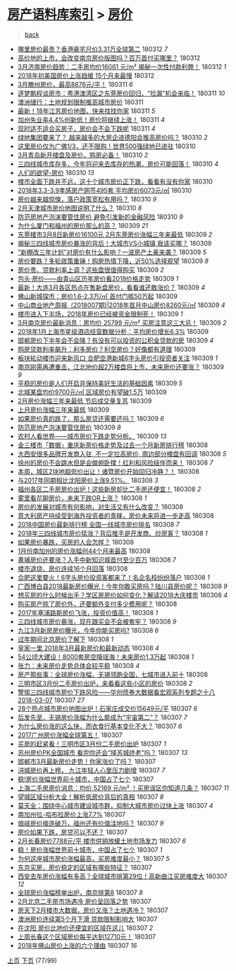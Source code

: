 [房产语料库索引](../../README.md)  > [房价](房价.md)
====
> [back](../README.md)

- [哪里房价最贵？香港豪宅尺价3.31万全球第二](http://jkwz.applinzi.com/ittc/7079515528572175377.html#%E5%93%AA%E9%87%8C%E6%88%BF%E4%BB%B7%E6%9C%80%E8%B4%B5%EF%BC%9F%E9%A6%99%E6%B8%AF%E8%B1%AA%E5%AE%85%E5%B0%BA%E4%BB%B73.31%E4%B8%87%E5%85%A8%E7%90%83%E7%AC%AC%E4%BA%8C) 180312 *7* 
- [高价地的上市，会改变南京房价版图吗？百万首付买哪里？](http://jkwz.applinzi.com/ittc/7079513801722692625.html#%E9%AB%98%E4%BB%B7%E5%9C%B0%E7%9A%84%E4%B8%8A%E5%B8%82%EF%BC%8C%E4%BC%9A%E6%94%B9%E5%8F%98%E5%8D%97%E4%BA%AC%E6%88%BF%E4%BB%B7%E7%89%88%E5%9B%BE%E5%90%97%EF%BC%9F%E7%99%BE%E4%B8%87%E9%A6%96%E4%BB%98%E4%B9%B0%E5%93%AA%E9%87%8C%EF%BC%9F) 180312  
- [3月济南房价趋势：二手房均价16061 元/m² 揭秘一次性付款利弊！](http://jkwz.applinzi.com/ittc/7079507239675364363.html#3%E6%9C%88%E6%B5%8E%E5%8D%97%E6%88%BF%E4%BB%B7%E8%B6%8B%E5%8A%BF%EF%BC%9A%E4%BA%8C%E6%89%8B%E6%88%BF%E5%9D%87%E4%BB%B716061+%E5%85%83%2Fm%C2%B2+%E6%8F%AD%E7%A7%98%E4%B8%80%E6%AC%A1%E6%80%A7%E4%BB%98%E6%AC%BE%E5%88%A9%E5%BC%8A%EF%BC%81) 180312 *1* 
- [2018年初美国房价上涨趋缓 15个月来最慢](http://jkwz.applinzi.com/ittc/7079303832637277201.html#2018%E5%B9%B4%E5%88%9D%E7%BE%8E%E5%9B%BD%E6%88%BF%E4%BB%B7%E4%B8%8A%E6%B6%A8%E8%B6%8B%E7%BC%93+15%E4%B8%AA%E6%9C%88%E6%9D%A5%E6%9C%80%E6%85%A2) 180312  
- [3月滕州房价，最高8876元/平！](http://jkwz.applinzi.com/ittc/7079314966253667335.html#3%E6%9C%88%E6%BB%95%E5%B7%9E%E6%88%BF%E4%BB%B7%EF%BC%8C%E6%9C%80%E9%AB%988876%E5%85%83%2F%E5%B9%B3%EF%BC%81) 180311 *6* 
- [逐梦鹏程谈房市：粤港澳湾区之东莞房价回归，“捡漏”机会来临！](http://jkwz.applinzi.com/ittc/7079294346468000784.html#%E9%80%90%E6%A2%A6%E9%B9%8F%E7%A8%8B%E8%B0%88%E6%88%BF%E5%B8%82%EF%BC%9A%E7%B2%A4%E6%B8%AF%E6%BE%B3%E6%B9%BE%E5%8C%BA%E4%B9%8B%E4%B8%9C%E8%8E%9E%E6%88%BF%E4%BB%B7%E5%9B%9E%E5%BD%92%EF%BC%8C%E2%80%9C%E6%8D%A1%E6%BC%8F%E2%80%9D%E6%9C%BA%E4%BC%9A%E6%9D%A5%E4%B8%B4%EF%BC%81) 180311 *10* 
- [澳洲储行：土地规划限制推高城市房价](http://jkwz.applinzi.com/ittc/7079277391317042192.html#%E6%BE%B3%E6%B4%B2%E5%82%A8%E8%A1%8C%EF%BC%9A%E5%9C%9F%E5%9C%B0%E8%A7%84%E5%88%92%E9%99%90%E5%88%B6%E6%8E%A8%E9%AB%98%E5%9F%8E%E5%B8%82%E6%88%BF%E4%BB%B7) 180311  
- [最新！18年江苏房价地图，快来找找你家](http://jkwz.applinzi.com/ittc/7079236239708652561.html#%E6%9C%80%E6%96%B0%EF%BC%8118%E5%B9%B4%E6%B1%9F%E8%8B%8F%E6%88%BF%E4%BB%B7%E5%9C%B0%E5%9B%BE%EF%BC%8C%E5%BF%AB%E6%9D%A5%E6%89%BE%E6%89%BE%E4%BD%A0%E5%AE%B6) 180311 *5* 
- [加州失业率4.4%创新低！房价将继续上涨！](http://jkwz.applinzi.com/ittc/7079163867358036999.html#%E5%8A%A0%E5%B7%9E%E5%A4%B1%E4%B8%9A%E7%8E%874.4%25%E5%88%9B%E6%96%B0%E4%BD%8E%EF%BC%81%E6%88%BF%E4%BB%B7%E5%B0%86%E7%BB%A7%E7%BB%AD%E4%B8%8A%E6%B6%A8%EF%BC%81) 180311 *4* 
- [现时适不适合买房子，房价会不会下跌呢](http://jkwz.applinzi.com/ittc/7078569172546356241.html#%E7%8E%B0%E6%97%B6%E9%80%82%E4%B8%8D%E9%80%82%E5%90%88%E4%B9%B0%E6%88%BF%E5%AD%90%EF%BC%8C%E6%88%BF%E4%BB%B7%E4%BC%9A%E4%B8%8D%E4%BC%9A%E4%B8%8B%E8%B7%8C%E5%91%A2) 180311 *4* 
- [绿地集团要来了？  越来越多的大房企进德阳会推高房价吗？](http://jkwz.applinzi.com/ittc/7078955710174200843.html#%E7%BB%BF%E5%9C%B0%E9%9B%86%E5%9B%A2%E8%A6%81%E6%9D%A5%E4%BA%86%EF%BC%9F++%E8%B6%8A%E6%9D%A5%E8%B6%8A%E5%A4%9A%E7%9A%84%E5%A4%A7%E6%88%BF%E4%BC%81%E8%BF%9B%E5%BE%B7%E9%98%B3%E4%BC%9A%E6%8E%A8%E9%AB%98%E6%88%BF%E4%BB%B7%E5%90%97%EF%BC%9F) 180310 *2* 
- [这里房价仅为广佛1/3，还不限购！世界500强绿地已进驻](http://jkwz.applinzi.com/ittc/7078945836342182918.html#%E8%BF%99%E9%87%8C%E6%88%BF%E4%BB%B7%E4%BB%85%E4%B8%BA%E5%B9%BF%E4%BD%9B1%2F3%EF%BC%8C%E8%BF%98%E4%B8%8D%E9%99%90%E8%B4%AD%EF%BC%81%E4%B8%96%E7%95%8C500%E5%BC%BA%E7%BB%BF%E5%9C%B0%E5%B7%B2%E8%BF%9B%E9%A9%BB) 180310  
- [3月青岛新开楼盘及房价，购房必备！](http://jkwz.applinzi.com/ittc/7078942193001956359.html#3%E6%9C%88%E9%9D%92%E5%B2%9B%E6%96%B0%E5%BC%80%E6%A5%BC%E7%9B%98%E5%8F%8A%E6%88%BF%E4%BB%B7%EF%BC%8C%E8%B4%AD%E6%88%BF%E5%BF%85%E5%A4%87%EF%BC%81) 180310 *2* 
- [三四线城市库存多，今年将迎来去库存的热潮，房价可能回落！](http://jkwz.applinzi.com/ittc/7078777556486849552.html#%E4%B8%89%E5%9B%9B%E7%BA%BF%E5%9F%8E%E5%B8%82%E5%BA%93%E5%AD%98%E5%A4%9A%EF%BC%8C%E4%BB%8A%E5%B9%B4%E5%B0%86%E8%BF%8E%E6%9D%A5%E5%8E%BB%E5%BA%93%E5%AD%98%E7%9A%84%E7%83%AD%E6%BD%AE%EF%BC%8C%E6%88%BF%E4%BB%B7%E5%8F%AF%E8%83%BD%E5%9B%9E%E8%90%BD%EF%BC%81) 180310 *4* 
- [人们的欲望-房价](http://jkwz.applinzi.com/ittc/7078918877235119115.html#%E4%BA%BA%E4%BB%AC%E7%9A%84%E6%AC%B2%E6%9C%9B-%E6%88%BF%E4%BB%B7) 180310 *13* 
- [楼市全面下跌并不远，这十个城市房价正下跌，看看有没有你家](http://jkwz.applinzi.com/ittc/7078807535115305990.html#%E6%A5%BC%E5%B8%82%E5%85%A8%E9%9D%A2%E4%B8%8B%E8%B7%8C%E5%B9%B6%E4%B8%8D%E8%BF%9C%EF%BC%8C%E8%BF%99%E5%8D%81%E4%B8%AA%E5%9F%8E%E5%B8%82%E6%88%BF%E4%BB%B7%E6%AD%A3%E4%B8%8B%E8%B7%8C%EF%BC%8C%E7%9C%8B%E7%9C%8B%E6%9C%89%E6%B2%A1%E6%9C%89%E4%BD%A0%E5%AE%B6) 180310  
- [2018年3.3-3.9孝感房产网签495套 平均房价6073元/㎡](http://jkwz.applinzi.com/ittc/7078792399742829585.html#2018%E5%B9%B43.3-3.9%E5%AD%9D%E6%84%9F%E6%88%BF%E4%BA%A7%E7%BD%91%E7%AD%BE495%E5%A5%97+%E5%B9%B3%E5%9D%87%E6%88%BF%E4%BB%B76073%E5%85%83%2F%E3%8E%A1) 180310  
- [房价越来越惊悚，落户政策宽松有用吗？](http://jkwz.applinzi.com/ittc/7078518836095878151.html#%E6%88%BF%E4%BB%B7%E8%B6%8A%E6%9D%A5%E8%B6%8A%E6%83%8A%E6%82%9A%EF%BC%8C%E8%90%BD%E6%88%B7%E6%94%BF%E7%AD%96%E5%AE%BD%E6%9D%BE%E6%9C%89%E7%94%A8%E5%90%97%EF%BC%9F) 180310 *9* 
- [2月天津城市房价地图说明了什么？](http://jkwz.applinzi.com/ittc/7078779358561174534.html#2%E6%9C%88%E5%A4%A9%E6%B4%A5%E5%9F%8E%E5%B8%82%E6%88%BF%E4%BB%B7%E5%9C%B0%E5%9B%BE%E8%AF%B4%E6%98%8E%E4%BA%86%E4%BB%80%E4%B9%88%EF%BC%9F) 180310 *8* 
- [防范房地产泡沫要管住房价 避免引发新的金融风险](http://jkwz.applinzi.com/ittc/7078775736007918599.html#%E9%98%B2%E8%8C%83%E6%88%BF%E5%9C%B0%E4%BA%A7%E6%B3%A1%E6%B2%AB%E8%A6%81%E7%AE%A1%E4%BD%8F%E6%88%BF%E4%BB%B7+%E9%81%BF%E5%85%8D%E5%BC%95%E5%8F%91%E6%96%B0%E7%9A%84%E9%87%91%E8%9E%8D%E9%A3%8E%E9%99%A9) 180310 *9* 
- [为什么厦门和福州的房价那么的高？](http://jkwz.applinzi.com/ittc/7078617024249201675.html#%E4%B8%BA%E4%BB%80%E4%B9%88%E5%8E%A6%E9%97%A8%E5%92%8C%E7%A6%8F%E5%B7%9E%E7%9A%84%E6%88%BF%E4%BB%B7%E9%82%A3%E4%B9%88%E7%9A%84%E9%AB%98%EF%BC%9F) 180309 *21* 
- [东莞楼市3月8日新房价16100元 2月东莞房价涨幅三年来最低](http://jkwz.applinzi.com/ittc/7078481523303252999.html#%E4%B8%9C%E8%8E%9E%E6%A5%BC%E5%B8%823%E6%9C%888%E6%97%A5%E6%96%B0%E6%88%BF%E4%BB%B716100%E5%85%83+2%E6%9C%88%E4%B8%9C%E8%8E%9E%E6%88%BF%E4%BB%B7%E6%B6%A8%E5%B9%85%E4%B8%89%E5%B9%B4%E6%9D%A5%E6%9C%80%E4%BD%8E) 180309 *2* 
- [揭秘三四线城市房价暴涨的背后！大城市VS小城镇 我该买哪？](http://jkwz.applinzi.com/ittc/7078551875895165968.html#%E6%8F%AD%E7%A7%98%E4%B8%89%E5%9B%9B%E7%BA%BF%E5%9F%8E%E5%B8%82%E6%88%BF%E4%BB%B7%E6%9A%B4%E6%B6%A8%E7%9A%84%E8%83%8C%E5%90%8E%EF%BC%81%E5%A4%A7%E5%9F%8E%E5%B8%82VS%E5%B0%8F%E5%9F%8E%E9%95%87+%E6%88%91%E8%AF%A5%E4%B9%B0%E5%93%AA%EF%BC%9F) 180309  
- [“新棚改三年计划”对房价有什么影响？一波房产土豪来袭？](http://jkwz.applinzi.com/ittc/7078545431196075018.html#%E2%80%9C%E6%96%B0%E6%A3%9A%E6%94%B9%E4%B8%89%E5%B9%B4%E8%AE%A1%E5%88%92%E2%80%9D%E5%AF%B9%E6%88%BF%E4%BB%B7%E6%9C%89%E4%BB%80%E4%B9%88%E5%BD%B1%E5%93%8D%EF%BC%9F%E4%B8%80%E6%B3%A2%E6%88%BF%E4%BA%A7%E5%9C%9F%E8%B1%AA%E6%9D%A5%E8%A2%AD%EF%BC%9F) 180309 *5* 
- [房价要跌？多轮政策重锤！购房热情下降，近50%选择观望](http://jkwz.applinzi.com/ittc/7078541649867441159.html#%E6%88%BF%E4%BB%B7%E8%A6%81%E8%B7%8C%EF%BC%9F%E5%A4%9A%E8%BD%AE%E6%94%BF%E7%AD%96%E9%87%8D%E9%94%A4%EF%BC%81%E8%B4%AD%E6%88%BF%E7%83%AD%E6%83%85%E4%B8%8B%E9%99%8D%EF%BC%8C%E8%BF%9150%25%E9%80%89%E6%8B%A9%E8%A7%82%E6%9C%9B) 180309 *8* 
- [房价贵、贷款利率上调？这些盘很值得购买](http://jkwz.applinzi.com/ittc/7078520582583092241.html#%E6%88%BF%E4%BB%B7%E8%B4%B5%E3%80%81%E8%B4%B7%E6%AC%BE%E5%88%A9%E7%8E%87%E4%B8%8A%E8%B0%83%EF%BC%9F%E8%BF%99%E4%BA%9B%E7%9B%98%E5%BE%88%E5%80%BC%E5%BE%97%E8%B4%AD%E4%B9%B0) 180309 *2* 
- [包头·房价——由青山区历年房价看2018价格走势](http://jkwz.applinzi.com/ittc/7078517213558735882.html#%E5%8C%85%E5%A4%B4%C2%B7%E6%88%BF%E4%BB%B7%E2%80%94%E2%80%94%E7%94%B1%E9%9D%92%E5%B1%B1%E5%8C%BA%E5%8E%86%E5%B9%B4%E6%88%BF%E4%BB%B7%E7%9C%8B2018%E4%BB%B7%E6%A0%BC%E8%B5%B0%E5%8A%BF) 180309 *1* 
- [最新！大连3月各区热点在售新盘房价，看看谁还敢涨价？](http://jkwz.applinzi.com/ittc/7078497542948258827.html#%E6%9C%80%E6%96%B0%EF%BC%81%E5%A4%A7%E8%BF%9E3%E6%9C%88%E5%90%84%E5%8C%BA%E7%83%AD%E7%82%B9%E5%9C%A8%E5%94%AE%E6%96%B0%E7%9B%98%E6%88%BF%E4%BB%B7%EF%BC%8C%E7%9C%8B%E7%9C%8B%E8%B0%81%E8%BF%98%E6%95%A2%E6%B6%A8%E4%BB%B7%EF%BC%9F) 180309 *4* 
- [佛山新城探市：房价1.6-2.3万/㎡ 首付门槛50万起](http://jkwz.applinzi.com/ittc/7078492617497379846.html#%E4%BD%9B%E5%B1%B1%E6%96%B0%E5%9F%8E%E6%8E%A2%E5%B8%82%EF%BC%9A%E6%88%BF%E4%BB%B71.6-2.3%E4%B8%87%2F%E3%8E%A1+%E9%A6%96%E4%BB%98%E9%97%A8%E6%A7%9B50%E4%B8%87%E8%B5%B7) 180309  
- [中山商业地产周报（2018007期)|2018年首月中山房价8260元/㎡](http://jkwz.applinzi.com/ittc/7078487902332126224.html#%E4%B8%AD%E5%B1%B1%E5%95%86%E4%B8%9A%E5%9C%B0%E4%BA%A7%E5%91%A8%E6%8A%A5%EF%BC%882018007%E6%9C%9F%29%7C2018%E5%B9%B4%E9%A6%96%E6%9C%88%E4%B8%AD%E5%B1%B1%E6%88%BF%E4%BB%B78260%E5%85%83%2F%E3%8E%A1) 180309 *4* 
- [楼市进入下半场，2018年房价已经被资金限制死！](http://jkwz.applinzi.com/ittc/7078485234163385350.html#%E6%A5%BC%E5%B8%82%E8%BF%9B%E5%85%A5%E4%B8%8B%E5%8D%8A%E5%9C%BA%EF%BC%8C2018%E5%B9%B4%E6%88%BF%E4%BB%B7%E5%B7%B2%E7%BB%8F%E8%A2%AB%E8%B5%84%E9%87%91%E9%99%90%E5%88%B6%E6%AD%BB%EF%BC%81) 180309 *1* 
- [3月南京房价最新消息：房均价 25799 元/m² 买房注意这三大忌！](http://jkwz.applinzi.com/ittc/7078456570566673414.html#3%E6%9C%88%E5%8D%97%E4%BA%AC%E6%88%BF%E4%BB%B7%E6%9C%80%E6%96%B0%E6%B6%88%E6%81%AF%EF%BC%9A%E6%88%BF%E5%9D%87%E4%BB%B7+25799+%E5%85%83%2Fm%C2%B2+%E4%B9%B0%E6%88%BF%E6%B3%A8%E6%84%8F%E8%BF%99%E4%B8%89%E5%A4%A7%E5%BF%8C%EF%BC%81) 180309 *2* 
- [2018年1月上海市星级酒店经营数据分析：平均房价增长6.3%](http://jkwz.applinzi.com/ittc/7078435412072989707.html#2018%E5%B9%B41%E6%9C%88%E4%B8%8A%E6%B5%B7%E5%B8%82%E6%98%9F%E7%BA%A7%E9%85%92%E5%BA%97%E7%BB%8F%E8%90%A5%E6%95%B0%E6%8D%AE%E5%88%86%E6%9E%90%EF%BC%9A%E5%B9%B3%E5%9D%87%E6%88%BF%E4%BB%B7%E5%A2%9E%E9%95%BF6.3%25) 180309  
- [邯郸房价下半年会不会降？有没有可以投资的公积金贷款的房](http://jkwz.applinzi.com/ittc/7078427872731857930.html#%E9%82%AF%E9%83%B8%E6%88%BF%E4%BB%B7%E4%B8%8B%E5%8D%8A%E5%B9%B4%E4%BC%9A%E4%B8%8D%E4%BC%9A%E9%99%8D%EF%BC%9F%E6%9C%89%E6%B2%A1%E6%9C%89%E5%8F%AF%E4%BB%A5%E6%8A%95%E8%B5%84%E7%9A%84%E5%85%AC%E7%A7%AF%E9%87%91%E8%B4%B7%E6%AC%BE%E7%9A%84%E6%88%BF) 180309 *4* 
- [购房贷款利率飙升：利多房价？利空房价？好像都有道理](http://jkwz.applinzi.com/ittc/7078426713698862087.html#%E8%B4%AD%E6%88%BF%E8%B4%B7%E6%AC%BE%E5%88%A9%E7%8E%87%E9%A3%99%E5%8D%87%EF%BC%9A%E5%88%A9%E5%A4%9A%E6%88%BF%E4%BB%B7%EF%BC%9F%E5%88%A9%E7%A9%BA%E6%88%BF%E4%BB%B7%EF%BC%9F%E5%A5%BD%E5%83%8F%E9%83%BD%E6%9C%89%E9%81%93%E7%90%86) 180309  
- [板块轮动楼市迎来新风口 合肥空港新城6字头房价引投资者关注](http://jkwz.applinzi.com/ittc/7078424458354492426.html#%E6%9D%BF%E5%9D%97%E8%BD%AE%E5%8A%A8%E6%A5%BC%E5%B8%82%E8%BF%8E%E6%9D%A5%E6%96%B0%E9%A3%8E%E5%8F%A3+%E5%90%88%E8%82%A5%E7%A9%BA%E6%B8%AF%E6%96%B0%E5%9F%8E6%E5%AD%97%E5%A4%B4%E6%88%BF%E4%BB%B7%E5%BC%95%E6%8A%95%E8%B5%84%E8%80%85%E5%85%B3%E6%B3%A8) 180309 *1* 
- [南京刚需再遭重击，江北地价超2万楼盘将上市，未来房价还要涨？](http://jkwz.applinzi.com/ittc/7078404796904375302.html#%E5%8D%97%E4%BA%AC%E5%88%9A%E9%9C%80%E5%86%8D%E9%81%AD%E9%87%8D%E5%87%BB%EF%BC%8C%E6%B1%9F%E5%8C%97%E5%9C%B0%E4%BB%B7%E8%B6%852%E4%B8%87%E6%A5%BC%E7%9B%98%E5%B0%86%E4%B8%8A%E5%B8%82%EF%BC%8C%E6%9C%AA%E6%9D%A5%E6%88%BF%E4%BB%B7%E8%BF%98%E8%A6%81%E6%B6%A8%EF%BC%9F) 180309 *9* 
- [平稳的房价是人们开启并保持美好生活的基础因素](http://jkwz.applinzi.com/ittc/7078082041327649799.html#%E5%B9%B3%E7%A8%B3%E7%9A%84%E6%88%BF%E4%BB%B7%E6%98%AF%E4%BA%BA%E4%BB%AC%E5%BC%80%E5%90%AF%E5%B9%B6%E4%BF%9D%E6%8C%81%E7%BE%8E%E5%A5%BD%E7%94%9F%E6%B4%BB%E7%9A%84%E5%9F%BA%E7%A1%80%E5%9B%A0%E7%B4%A0) 180309 *5* 
- [北城某盘均价9700元/㎡ 区域房价有望破1.5万](http://jkwz.applinzi.com/ittc/7078396051029754897.html#%E5%8C%97%E5%9F%8E%E6%9F%90%E7%9B%98%E5%9D%87%E4%BB%B79700%E5%85%83%2F%E3%8E%A1+%E5%8C%BA%E5%9F%9F%E6%88%BF%E4%BB%B7%E6%9C%89%E6%9C%9B%E7%A0%B41.5%E4%B8%87) 180309  
- [2月房价涨幅三年来最低 节后成交量复苏](http://jkwz.applinzi.com/ittc/7078389996346410000.html#2%E6%9C%88%E6%88%BF%E4%BB%B7%E6%B6%A8%E5%B9%85%E4%B8%89%E5%B9%B4%E6%9D%A5%E6%9C%80%E4%BD%8E+%E8%8A%82%E5%90%8E%E6%88%90%E4%BA%A4%E9%87%8F%E5%A4%8D%E8%8B%8F) 180309  
- [上月房价涨幅三年来最低](http://jkwz.applinzi.com/ittc/7078390008010769424.html#%E4%B8%8A%E6%9C%88%E6%88%BF%E4%BB%B7%E6%B6%A8%E5%B9%85%E4%B8%89%E5%B9%B4%E6%9D%A5%E6%9C%80%E4%BD%8E) 180309  
- [如果房价真的跌了，那么房贷还需要还吗？](http://jkwz.applinzi.com/ittc/7078218095263220742.html#%E5%A6%82%E6%9E%9C%E6%88%BF%E4%BB%B7%E7%9C%9F%E7%9A%84%E8%B7%8C%E4%BA%86%EF%BC%8C%E9%82%A3%E4%B9%88%E6%88%BF%E8%B4%B7%E8%BF%98%E9%9C%80%E8%A6%81%E8%BF%98%E5%90%97%EF%BC%9F) 180309 *6* 
- [防范房地产泡沫要管住房价](http://jkwz.applinzi.com/ittc/7078279084574770183.html#%E9%98%B2%E8%8C%83%E6%88%BF%E5%9C%B0%E4%BA%A7%E6%B3%A1%E6%B2%AB%E8%A6%81%E7%AE%A1%E4%BD%8F%E6%88%BF%E4%BB%B7) 180309 *8* 
- [农村人看世界——城市房价下跌走势分析。](http://jkwz.applinzi.com/ittc/7078270204813771787.html#%E5%86%9C%E6%9D%91%E4%BA%BA%E7%9C%8B%E4%B8%96%E7%95%8C%E2%80%94%E2%80%94%E5%9F%8E%E5%B8%82%E6%88%BF%E4%BB%B7%E4%B8%8B%E8%B7%8C%E8%B5%B0%E5%8A%BF%E5%88%86%E6%9E%90%E3%80%82) 180309 *13* 
- [金三楼市「数据」重庆新房价格走势及过去一个月新房排行榜](http://jkwz.applinzi.com/ittc/7078253408090063879.html#%E9%87%91%E4%B8%89%E6%A5%BC%E5%B8%82%E3%80%8C%E6%95%B0%E6%8D%AE%E3%80%8D%E9%87%8D%E5%BA%86%E6%96%B0%E6%88%BF%E4%BB%B7%E6%A0%BC%E8%B5%B0%E5%8A%BF%E5%8F%8A%E8%BF%87%E5%8E%BB%E4%B8%80%E4%B8%AA%E6%9C%88%E6%96%B0%E6%88%BF%E6%8E%92%E8%A1%8C%E6%A6%9C) 180308  
- [大西安很多品牌开发商入驻, 不一定拉高房价, 周边部分楼盘有回调](http://jkwz.applinzi.com/ittc/7078250537730704401.html#%E5%A4%A7%E8%A5%BF%E5%AE%89%E5%BE%88%E5%A4%9A%E5%93%81%E7%89%8C%E5%BC%80%E5%8F%91%E5%95%86%E5%85%A5%E9%A9%BB%2C+%E4%B8%8D%E4%B8%80%E5%AE%9A%E6%8B%89%E9%AB%98%E6%88%BF%E4%BB%B7%2C+%E5%91%A8%E8%BE%B9%E9%83%A8%E5%88%86%E6%A5%BC%E7%9B%98%E6%9C%89%E5%9B%9E%E8%B0%83) 180308 *5* 
- [徐州的房价不会跳水但是会做俯卧撑！红利和风险结伴而来！](http://jkwz.applinzi.com/ittc/7078236059295286282.html#%E5%BE%90%E5%B7%9E%E7%9A%84%E6%88%BF%E4%BB%B7%E4%B8%8D%E4%BC%9A%E8%B7%B3%E6%B0%B4%E4%BD%86%E6%98%AF%E4%BC%9A%E5%81%9A%E4%BF%AF%E5%8D%A7%E6%92%91%EF%BC%81%E7%BA%A2%E5%88%A9%E5%92%8C%E9%A3%8E%E9%99%A9%E7%BB%93%E4%BC%B4%E8%80%8C%E6%9D%A5%EF%BC%81) 180308 *7* 
- [本周，城区2块地超低价出让！诸暨房价开始回归冷静？！](http://jkwz.applinzi.com/ittc/7078223986653922321.html#%E6%9C%AC%E5%91%A8%EF%BC%8C%E5%9F%8E%E5%8C%BA2%E5%9D%97%E5%9C%B0%E8%B6%85%E4%BD%8E%E4%BB%B7%E5%87%BA%E8%AE%A9%EF%BC%81%E8%AF%B8%E6%9A%A8%E6%88%BF%E4%BB%B7%E5%BC%80%E5%A7%8B%E5%9B%9E%E5%BD%92%E5%86%B7%E9%9D%99%EF%BC%9F%EF%BC%81) 180308  
- [与2017年同期相比沈阳房价上涨9.51%。](http://jkwz.applinzi.com/ittc/7078194298657178634.html#%E4%B8%8E2017%E5%B9%B4%E5%90%8C%E6%9C%9F%E7%9B%B8%E6%AF%94%E6%B2%88%E9%98%B3%E6%88%BF%E4%BB%B7%E4%B8%8A%E6%B6%A89.51%25%E3%80%82) 180308 *3* 
- [福州各区二手房房价出炉！这些新房却比二手房还便宜！](http://jkwz.applinzi.com/ittc/7078180009779135499.html#%E7%A6%8F%E5%B7%9E%E5%90%84%E5%8C%BA%E4%BA%8C%E6%89%8B%E6%88%BF%E6%88%BF%E4%BB%B7%E5%87%BA%E7%82%89%EF%BC%81%E8%BF%99%E4%BA%9B%E6%96%B0%E6%88%BF%E5%8D%B4%E6%AF%94%E4%BA%8C%E6%89%8B%E6%88%BF%E8%BF%98%E4%BE%BF%E5%AE%9C%EF%BC%81) 180308 *2* 
- [雾里看花聊房价，未来下跌OR上涨？](http://jkwz.applinzi.com/ittc/7078169982485939210.html#%E9%9B%BE%E9%87%8C%E7%9C%8B%E8%8A%B1%E8%81%8A%E6%88%BF%E4%BB%B7%EF%BC%8C%E6%9C%AA%E6%9D%A5%E4%B8%8B%E8%B7%8COR%E4%B8%8A%E6%B6%A8%EF%BC%9F) 180308 *1* 
- [房价的发展对城市有何影响，对生活又有什么改变？](http://jkwz.applinzi.com/ittc/7078153245447160843.html#%E6%88%BF%E4%BB%B7%E7%9A%84%E5%8F%91%E5%B1%95%E5%AF%B9%E5%9F%8E%E5%B8%82%E6%9C%89%E4%BD%95%E5%BD%B1%E5%93%8D%EF%BC%8C%E5%AF%B9%E7%94%9F%E6%B4%BB%E5%8F%88%E6%9C%89%E4%BB%80%E4%B9%88%E6%94%B9%E5%8F%98%EF%BC%9F) 180308  
- [意大利房产持续受到海外投资者的青睐，房价未来将进一步走高](http://jkwz.applinzi.com/ittc/7078166602858365963.html#%E6%84%8F%E5%A4%A7%E5%88%A9%E6%88%BF%E4%BA%A7%E6%8C%81%E7%BB%AD%E5%8F%97%E5%88%B0%E6%B5%B7%E5%A4%96%E6%8A%95%E8%B5%84%E8%80%85%E7%9A%84%E9%9D%92%E7%9D%90%EF%BC%8C%E6%88%BF%E4%BB%B7%E6%9C%AA%E6%9D%A5%E5%B0%86%E8%BF%9B%E4%B8%80%E6%AD%A5%E8%B5%B0%E9%AB%98) 180308  
- [2018中国房价最新排行榜 全国一线城市房价排名](http://jkwz.applinzi.com/ittc/7078154252717655057.html#2018%E4%B8%AD%E5%9B%BD%E6%88%BF%E4%BB%B7%E6%9C%80%E6%96%B0%E6%8E%92%E8%A1%8C%E6%A6%9C+%E5%85%A8%E5%9B%BD%E4%B8%80%E7%BA%BF%E5%9F%8E%E5%B8%82%E6%88%BF%E4%BB%B7%E6%8E%92%E5%90%8D) 180308 *7* 
- [2018年三四线城市房价猛涨？背后推手是开发商、炒房客？](http://jkwz.applinzi.com/ittc/7078123679395611659.html#2018%E5%B9%B4%E4%B8%89%E5%9B%9B%E7%BA%BF%E5%9F%8E%E5%B8%82%E6%88%BF%E4%BB%B7%E7%8C%9B%E6%B6%A8%EF%BC%9F%E8%83%8C%E5%90%8E%E6%8E%A8%E6%89%8B%E6%98%AF%E5%BC%80%E5%8F%91%E5%95%86%E3%80%81%E7%82%92%E6%88%BF%E5%AE%A2%EF%BC%9F) 180308 *1* 
- [如果房价暴跌，买房的人会怎样？](http://jkwz.applinzi.com/ittc/7078125729466549265.html#%E5%A6%82%E6%9E%9C%E6%88%BF%E4%BB%B7%E6%9A%B4%E8%B7%8C%EF%BC%8C%E4%B9%B0%E6%88%BF%E7%9A%84%E4%BA%BA%E4%BC%9A%E6%80%8E%E6%A0%B7%EF%BC%9F) 180308  
- [1月份南加州的房价涨幅创44个月来最高](http://jkwz.applinzi.com/ittc/7078146411550213126.html#1%E6%9C%88%E4%BB%BD%E5%8D%97%E5%8A%A0%E5%B7%9E%E7%9A%84%E6%88%BF%E4%BB%B7%E6%B6%A8%E5%B9%85%E5%88%9B44%E4%B8%AA%E6%9C%88%E6%9D%A5%E6%9C%80%E9%AB%98) 180308  
- [黄埔房价还要涨？入手中新知识城首付至少百万](http://jkwz.applinzi.com/ittc/7078121433073189905.html#%E9%BB%84%E5%9F%94%E6%88%BF%E4%BB%B7%E8%BF%98%E8%A6%81%E6%B6%A8%EF%BC%9F%E5%85%A5%E6%89%8B%E4%B8%AD%E6%96%B0%E7%9F%A5%E8%AF%86%E5%9F%8E%E9%A6%96%E4%BB%98%E8%87%B3%E5%B0%91%E7%99%BE%E4%B8%87) 180308 *7* 
- [楼市退烧，房价连续16个月回落](http://jkwz.applinzi.com/ittc/7078118760445903882.html#%E6%A5%BC%E5%B8%82%E9%80%80%E7%83%A7%EF%BC%8C%E6%88%BF%E4%BB%B7%E8%BF%9E%E7%BB%AD16%E4%B8%AA%E6%9C%88%E5%9B%9E%E8%90%BD) 180308  
- [合肥这里要火！6字头房价投资客都来了！名企名校纷纷落户](http://jkwz.applinzi.com/ittc/7078114867049661446.html#%E5%90%88%E8%82%A5%E8%BF%99%E9%87%8C%E8%A6%81%E7%81%AB%EF%BC%816%E5%AD%97%E5%A4%B4%E6%88%BF%E4%BB%B7%E6%8A%95%E8%B5%84%E5%AE%A2%E9%83%BD%E6%9D%A5%E4%BA%86%EF%BC%81%E5%90%8D%E4%BC%81%E5%90%8D%E6%A0%A1%E7%BA%B7%E7%BA%B7%E8%90%BD%E6%88%B7) 180308 *1* 
- [广西博白县2018最新房价曝光！今年你敢买房吗？陆川县房价呢？](http://jkwz.applinzi.com/ittc/7078111804415017991.html#%E5%B9%BF%E8%A5%BF%E5%8D%9A%E7%99%BD%E5%8E%BF2018%E6%9C%80%E6%96%B0%E6%88%BF%E4%BB%B7%E6%9B%9D%E5%85%89%EF%BC%81%E4%BB%8A%E5%B9%B4%E4%BD%A0%E6%95%A2%E4%B9%B0%E6%88%BF%E5%90%97%EF%BC%9F%E9%99%86%E5%B7%9D%E5%8E%BF%E6%88%BF%E4%BB%B7%E5%91%A2%EF%BC%9F) 180308 *9* 
- [想买房的什么时候出手？学区房房价如何变化？解读2018大庆楼市](http://jkwz.applinzi.com/ittc/7078100474807190544.html#%E6%83%B3%E4%B9%B0%E6%88%BF%E7%9A%84%E4%BB%80%E4%B9%88%E6%97%B6%E5%80%99%E5%87%BA%E6%89%8B%EF%BC%9F%E5%AD%A6%E5%8C%BA%E6%88%BF%E6%88%BF%E4%BB%B7%E5%A6%82%E4%BD%95%E5%8F%98%E5%8C%96%EF%BC%9F%E8%A7%A3%E8%AF%BB2018%E5%A4%A7%E5%BA%86%E6%A5%BC%E5%B8%82) 180308 *4* 
- [购买房产除了房价外，还要额外支付多少费用呢？](http://jkwz.applinzi.com/ittc/7078065011325142023.html#%E8%B4%AD%E4%B9%B0%E6%88%BF%E4%BA%A7%E9%99%A4%E4%BA%86%E6%88%BF%E4%BB%B7%E5%A4%96%EF%BC%8C%E8%BF%98%E8%A6%81%E9%A2%9D%E5%A4%96%E6%94%AF%E4%BB%98%E5%A4%9A%E5%B0%91%E8%B4%B9%E7%94%A8%E5%91%A2%EF%BC%9F) 180308  
- [2017年塞浦路斯房价飞涨，投资价值高！](http://jkwz.applinzi.com/ittc/7078054287588721680.html#2017%E5%B9%B4%E5%A1%9E%E6%B5%A6%E8%B7%AF%E6%96%AF%E6%88%BF%E4%BB%B7%E9%A3%9E%E6%B6%A8%EF%BC%8C%E6%8A%95%E8%B5%84%E4%BB%B7%E5%80%BC%E9%AB%98%EF%BC%81) 180308 *1* 
- [三四线城市房价暴涨，现在跟买会不会被套牢？](http://jkwz.applinzi.com/ittc/7078052415473714193.html#%E4%B8%89%E5%9B%9B%E7%BA%BF%E5%9F%8E%E5%B8%82%E6%88%BF%E4%BB%B7%E6%9A%B4%E6%B6%A8%EF%BC%8C%E7%8E%B0%E5%9C%A8%E8%B7%9F%E4%B9%B0%E4%BC%9A%E4%B8%8D%E4%BC%9A%E8%A2%AB%E5%A5%97%E7%89%A2%EF%BC%9F) 180308 *9* 
- [九江3月新房房价曝光，今年你能买房吗?](http://jkwz.applinzi.com/ittc/7078050740277085191.html#%E4%B9%9D%E6%B1%9F3%E6%9C%88%E6%96%B0%E6%88%BF%E6%88%BF%E4%BB%B7%E6%9B%9D%E5%85%89%EF%BC%8C%E4%BB%8A%E5%B9%B4%E4%BD%A0%E8%83%BD%E4%B9%B0%E6%88%BF%E5%90%97%3F) 180308 *6* 
- [过年期间北京房价了解下](http://jkwz.applinzi.com/ittc/7078040996070032390.html#%E8%BF%87%E5%B9%B4%E6%9C%9F%E9%97%B4%E5%8C%97%E4%BA%AC%E6%88%BF%E4%BB%B7%E4%BA%86%E8%A7%A3%E4%B8%8B) 180308 *1* 
- [皇家一里  2018年3月最新房价和最新动态](http://jkwz.applinzi.com/ittc/7078036904568423441.html#%E7%9A%87%E5%AE%B6%E4%B8%80%E9%87%8C++2018%E5%B9%B43%E6%9C%88%E6%9C%80%E6%96%B0%E6%88%BF%E4%BB%B7%E5%92%8C%E6%9C%80%E6%96%B0%E5%8A%A8%E6%80%81) 180308 *4* 
- [54公顷大建设！8000套房空降瑶海！未来房价1.3万起](http://jkwz.applinzi.com/ittc/7078022365869245456.html#54%E5%85%AC%E9%A1%B7%E5%A4%A7%E5%BB%BA%E8%AE%BE%EF%BC%818000%E5%A5%97%E6%88%BF%E7%A9%BA%E9%99%8D%E7%91%B6%E6%B5%B7%EF%BC%81%E6%9C%AA%E6%9D%A5%E6%88%BF%E4%BB%B71.3%E4%B8%87%E8%B5%B7) 180308 *1* 
- [张力：未来房价走势总体会较平稳](http://jkwz.applinzi.com/ittc/7078015225570001927.html#%E5%BC%A0%E5%8A%9B%EF%BC%9A%E6%9C%AA%E6%9D%A5%E6%88%BF%E4%BB%B7%E8%B5%B0%E5%8A%BF%E6%80%BB%E4%BD%93%E4%BC%9A%E8%BE%83%E5%B9%B3%E7%A8%B3) 180308 *4* 
- [房产那些事：全球房价涨幅，无锡领跑全国，七城市进入前十](http://jkwz.applinzi.com/ittc/7077655520779715595.html#%E6%88%BF%E4%BA%A7%E9%82%A3%E4%BA%9B%E4%BA%8B%EF%BC%9A%E5%85%A8%E7%90%83%E6%88%BF%E4%BB%B7%E6%B6%A8%E5%B9%85%EF%BC%8C%E6%97%A0%E9%94%A1%E9%A2%86%E8%B7%91%E5%85%A8%E5%9B%BD%EF%BC%8C%E4%B8%83%E5%9F%8E%E5%B8%82%E8%BF%9B%E5%85%A5%E5%89%8D%E5%8D%81) 180308  
- [三明市区3月份二手房价出炉，来看看这些小区的房价](http://jkwz.applinzi.com/ittc/7077914894399964170.html#%E4%B8%89%E6%98%8E%E5%B8%82%E5%8C%BA3%E6%9C%88%E4%BB%BD%E4%BA%8C%E6%89%8B%E6%88%BF%E4%BB%B7%E5%87%BA%E7%82%89%EF%BC%8C%E6%9D%A5%E7%9C%8B%E7%9C%8B%E8%BF%99%E4%BA%9B%E5%B0%8F%E5%8C%BA%E7%9A%84%E6%88%BF%E4%BB%B7) 180308 *2* 
- [警惕三四线城市房价下跌风险——华创债券大数据看宏观系列专题之十八2018-03-07](http://jkwz.applinzi.com/ittc/7077861377614283782.html#%E8%AD%A6%E6%83%95%E4%B8%89%E5%9B%9B%E7%BA%BF%E5%9F%8E%E5%B8%82%E6%88%BF%E4%BB%B7%E4%B8%8B%E8%B7%8C%E9%A3%8E%E9%99%A9%E2%80%94%E2%80%94%E5%8D%8E%E5%88%9B%E5%80%BA%E5%88%B8%E5%A4%A7%E6%95%B0%E6%8D%AE%E7%9C%8B%E5%AE%8F%E8%A7%82%E7%B3%BB%E5%88%97%E4%B8%93%E9%A2%98%E4%B9%8B%E5%8D%81%E5%85%AB2018-03-07) 180307 *27* 
- [28个热点城市房价地图出炉！石家庄成交价15649元/平](http://jkwz.applinzi.com/ittc/7077848421602165777.html#28%E4%B8%AA%E7%83%AD%E7%82%B9%E5%9F%8E%E5%B8%82%E6%88%BF%E4%BB%B7%E5%9C%B0%E5%9B%BE%E5%87%BA%E7%82%89%EF%BC%81%E7%9F%B3%E5%AE%B6%E5%BA%84%E6%88%90%E4%BA%A4%E4%BB%B715649%E5%85%83%2F%E5%B9%B3) 180307 *6* 
- [后发先至，无锡房价涨幅为什么能成为“宇宙第二”？](http://jkwz.applinzi.com/ittc/7077810249740583946.html#%E5%90%8E%E5%8F%91%E5%85%88%E8%87%B3%EF%BC%8C%E6%97%A0%E9%94%A1%E6%88%BF%E4%BB%B7%E6%B6%A8%E5%B9%85%E4%B8%BA%E4%BB%80%E4%B9%88%E8%83%BD%E6%88%90%E4%B8%BA%E2%80%9C%E5%AE%87%E5%AE%99%E7%AC%AC%E4%BA%8C%E2%80%9D%EF%BC%9F) 180307 *7* 
- [为什么房价涨的这么快，而衣食行基本变化不大？](http://jkwz.applinzi.com/ittc/7077806882855322635.html#%E4%B8%BA%E4%BB%80%E4%B9%88%E6%88%BF%E4%BB%B7%E6%B6%A8%E7%9A%84%E8%BF%99%E4%B9%88%E5%BF%AB%EF%BC%8C%E8%80%8C%E8%A1%A3%E9%A3%9F%E8%A1%8C%E5%9F%BA%E6%9C%AC%E5%8F%98%E5%8C%96%E4%B8%8D%E5%A4%A7%EF%BC%9F) 180307 *6* 
- [2017广州房价涨幅全球第五！](http://jkwz.applinzi.com/ittc/7077805280291456006.html#2017%E5%B9%BF%E5%B7%9E%E6%88%BF%E4%BB%B7%E6%B6%A8%E5%B9%85%E5%85%A8%E7%90%83%E7%AC%AC%E4%BA%94%EF%BC%81) 180307  
- [买房的赶紧看！三明市区3月份二手房价出炉](http://jkwz.applinzi.com/ittc/7077788141828441095.html#%E4%B9%B0%E6%88%BF%E7%9A%84%E8%B5%B6%E7%B4%A7%E7%9C%8B%EF%BC%81%E4%B8%89%E6%98%8E%E5%B8%82%E5%8C%BA3%E6%9C%88%E4%BB%BD%E4%BA%8C%E6%89%8B%E6%88%BF%E4%BB%B7%E5%87%BA%E7%82%89) 180307 *1* 
- [苏州房价PK全国城市 看完你还会“择苏城终老”吗？](http://jkwz.applinzi.com/ittc/7077776377522947089.html#%E8%8B%8F%E5%B7%9E%E6%88%BF%E4%BB%B7PK%E5%85%A8%E5%9B%BD%E5%9F%8E%E5%B8%82+%E7%9C%8B%E5%AE%8C%E4%BD%A0%E8%BF%98%E4%BC%9A%E2%80%9C%E6%8B%A9%E8%8B%8F%E5%9F%8E%E7%BB%88%E8%80%81%E2%80%9D%E5%90%97%EF%BC%9F) 180307 *13* 
- [邯郸市3月最新房价走势！你家涨价了吗？](http://jkwz.applinzi.com/ittc/7077773360618800144.html#%E9%82%AF%E9%83%B8%E5%B8%823%E6%9C%88%E6%9C%80%E6%96%B0%E6%88%BF%E4%BB%B7%E8%B5%B0%E5%8A%BF%EF%BC%81%E4%BD%A0%E5%AE%B6%E6%B6%A8%E4%BB%B7%E4%BA%86%E5%90%97%EF%BC%9F) 180307  
- [浔城房价再上榜， 九江年轻人心里压力剧增](http://jkwz.applinzi.com/ittc/7077769805572867082.html#%E6%B5%94%E5%9F%8E%E6%88%BF%E4%BB%B7%E5%86%8D%E4%B8%8A%E6%A6%9C%EF%BC%8C+%E4%B9%9D%E6%B1%9F%E5%B9%B4%E8%BD%BB%E4%BA%BA%E5%BF%83%E9%87%8C%E5%8E%8B%E5%8A%9B%E5%89%A7%E5%A2%9E) 180307 *7* 
- [稳!房价涨幅世界前十城市，中国占了七个](http://jkwz.applinzi.com/ittc/7077767616993444874.html#%E7%A8%B3%21%E6%88%BF%E4%BB%B7%E6%B6%A8%E5%B9%85%E4%B8%96%E7%95%8C%E5%89%8D%E5%8D%81%E5%9F%8E%E5%B8%82%EF%BC%8C%E4%B8%AD%E5%9B%BD%E5%8D%A0%E4%BA%86%E4%B8%83%E4%B8%AA) 180307  
- [上海二手房房价消息：均价 52169 元/m² ！买房误区你知道几条？](http://jkwz.applinzi.com/ittc/7077763303395034119.html#%E4%B8%8A%E6%B5%B7%E4%BA%8C%E6%89%8B%E6%88%BF%E6%88%BF%E4%BB%B7%E6%B6%88%E6%81%AF%EF%BC%9A%E5%9D%87%E4%BB%B7+52169+%E5%85%83%2Fm%C2%B2+%EF%BC%81%E4%B9%B0%E6%88%BF%E8%AF%AF%E5%8C%BA%E4%BD%A0%E7%9F%A5%E9%81%93%E5%87%A0%E6%9D%A1%EF%BC%9F) 180307 *11* 
- [望城区域分析大全！解析低房价背后的真相](http://jkwz.applinzi.com/ittc/7077762343515980816.html#%E6%9C%9B%E5%9F%8E%E5%8C%BA%E5%9F%9F%E5%88%86%E6%9E%90%E5%A4%A7%E5%85%A8%EF%BC%81%E8%A7%A3%E6%9E%90%E4%BD%8E%E6%88%BF%E4%BB%B7%E8%83%8C%E5%90%8E%E7%9A%84%E7%9C%9F%E7%9B%B8) 180307 *8* 
- [莫天全：围绕中心城市建设城市群，抑制大城市房价过快上涨](http://jkwz.applinzi.com/ittc/7077756824227152913.html#%E8%8E%AB%E5%A4%A9%E5%85%A8%EF%BC%9A%E5%9B%B4%E7%BB%95%E4%B8%AD%E5%BF%83%E5%9F%8E%E5%B8%82%E5%BB%BA%E8%AE%BE%E5%9F%8E%E5%B8%82%E7%BE%A4%EF%BC%8C%E6%8A%91%E5%88%B6%E5%A4%A7%E5%9F%8E%E5%B8%82%E6%88%BF%E4%BB%B7%E8%BF%87%E5%BF%AB%E4%B8%8A%E6%B6%A8) 180307 *4* 
- [南加州拉-哈布拉房价上涨7.7%](http://jkwz.applinzi.com/ittc/7077746245726897169.html#%E5%8D%97%E5%8A%A0%E5%B7%9E%E6%8B%89-%E5%93%88%E5%B8%83%E6%8B%89%E6%88%BF%E4%BB%B7%E4%B8%8A%E6%B6%A87.7%25) 180307  
- [琅岐房价接连破万，福州还有价值洼地吗？](http://jkwz.applinzi.com/ittc/7077746211593651216.html#%E7%90%85%E5%B2%90%E6%88%BF%E4%BB%B7%E6%8E%A5%E8%BF%9E%E7%A0%B4%E4%B8%87%EF%BC%8C%E7%A6%8F%E5%B7%9E%E8%BF%98%E6%9C%89%E4%BB%B7%E5%80%BC%E6%B4%BC%E5%9C%B0%E5%90%97%EF%BC%9F) 180307 *9* 
- [房价如果下跌，房贷可以不还？](http://jkwz.applinzi.com/ittc/7077733417775268880.html#%E6%88%BF%E4%BB%B7%E5%A6%82%E6%9E%9C%E4%B8%8B%E8%B7%8C%EF%BC%8C%E6%88%BF%E8%B4%B7%E5%8F%AF%E4%BB%A5%E4%B8%8D%E8%BF%98%EF%BC%9F) 180307  
- [2月长春房价7788元/平 楼市供销放缓土地市场发力](http://jkwz.applinzi.com/ittc/7077727881927328779.html#2%E6%9C%88%E9%95%BF%E6%98%A5%E6%88%BF%E4%BB%B77788%E5%85%83%2F%E5%B9%B3+%E6%A5%BC%E5%B8%82%E4%BE%9B%E9%94%80%E6%94%BE%E7%BC%93%E5%9C%9F%E5%9C%B0%E5%B8%82%E5%9C%BA%E5%8F%91%E5%8A%9B) 180307 *6* 
- [稳！房价涨幅世界前十城市，中国占了七个](http://jkwz.applinzi.com/ittc/7077718570643751947.html#%E7%A8%B3%EF%BC%81%E6%88%BF%E4%BB%B7%E6%B6%A8%E5%B9%85%E4%B8%96%E7%95%8C%E5%89%8D%E5%8D%81%E5%9F%8E%E5%B8%82%EF%BC%8C%E4%B8%AD%E5%9B%BD%E5%8D%A0%E4%BA%86%E4%B8%83%E4%B8%AA) 180307 *1* 
- [为何这座城市房价涨幅最高，买房难度最小？](http://jkwz.applinzi.com/ittc/7077477548110119946.html#%E4%B8%BA%E4%BD%95%E8%BF%99%E5%BA%A7%E5%9F%8E%E5%B8%82%E6%88%BF%E4%BB%B7%E6%B6%A8%E5%B9%85%E6%9C%80%E9%AB%98%EF%BC%8C%E4%B9%B0%E6%88%BF%E9%9A%BE%E5%BA%A6%E6%9C%80%E5%B0%8F%EF%BC%9F) 180307 *5* 
- [东京买房，房价稳定的区域有哪些特征？](http://jkwz.applinzi.com/ittc/7077674643400164369.html#%E4%B8%9C%E4%BA%AC%E4%B9%B0%E6%88%BF%EF%BC%8C%E6%88%BF%E4%BB%B7%E7%A8%B3%E5%AE%9A%E7%9A%84%E5%8C%BA%E5%9F%9F%E6%9C%89%E5%93%AA%E4%BA%9B%E7%89%B9%E5%BE%81%EF%BC%9F) 180307  
- [西安去年房价涨幅有多高？全球城市排第29位！高新曲江买房难度大](http://jkwz.applinzi.com/ittc/7077691467391042566.html#%E8%A5%BF%E5%AE%89%E5%8E%BB%E5%B9%B4%E6%88%BF%E4%BB%B7%E6%B6%A8%E5%B9%85%E6%9C%89%E5%A4%9A%E9%AB%98%EF%BC%9F%E5%85%A8%E7%90%83%E5%9F%8E%E5%B8%82%E6%8E%92%E7%AC%AC29%E4%BD%8D%EF%BC%81%E9%AB%98%E6%96%B0%E6%9B%B2%E6%B1%9F%E4%B9%B0%E6%88%BF%E9%9A%BE%E5%BA%A6%E5%A4%A7) 180307 *12* 
- [全球房价涨幅榜单出炉，南京排第8](http://jkwz.applinzi.com/ittc/7077688223705072656.html#%E5%85%A8%E7%90%83%E6%88%BF%E4%BB%B7%E6%B6%A8%E5%B9%85%E6%A6%9C%E5%8D%95%E5%87%BA%E7%82%89%EF%BC%8C%E5%8D%97%E4%BA%AC%E6%8E%92%E7%AC%AC8) 180307 *8* 
- [2月北京二手房市场遇冷 房价呈回落之势](http://jkwz.applinzi.com/ittc/7077679676996977671.html#2%E6%9C%88%E5%8C%97%E4%BA%AC%E4%BA%8C%E6%89%8B%E6%88%BF%E5%B8%82%E5%9C%BA%E9%81%87%E5%86%B7+%E6%88%BF%E4%BB%B7%E5%91%88%E5%9B%9E%E8%90%BD%E4%B9%8B%E5%8A%BF) 180307  
- [房天下2月楼市大数据，房价又涨？土地遇冷？](http://jkwz.applinzi.com/ittc/7077674667228005387.html#%E6%88%BF%E5%A4%A9%E4%B8%8B2%E6%9C%88%E6%A5%BC%E5%B8%82%E5%A4%A7%E6%95%B0%E6%8D%AE%EF%BC%8C%E6%88%BF%E4%BB%B7%E5%8F%88%E6%B6%A8%EF%BC%9F%E5%9C%9F%E5%9C%B0%E9%81%87%E5%86%B7%EF%BC%9F) 180307  
- [澳洲房价连续第5个月下滑 贷款限制影响大](http://jkwz.applinzi.com/ittc/7077683479808836619.html#%E6%BE%B3%E6%B4%B2%E6%88%BF%E4%BB%B7%E8%BF%9E%E7%BB%AD%E7%AC%AC5%E4%B8%AA%E6%9C%88%E4%B8%8B%E6%BB%91+%E8%B4%B7%E6%AC%BE%E9%99%90%E5%88%B6%E5%BD%B1%E5%93%8D%E5%A4%A7) 180307  
- [在沈阳 房价比地价还便宜的区域在这儿](http://jkwz.applinzi.com/ittc/7077671663317812240.html#%E5%9C%A8%E6%B2%88%E9%98%B3+%E6%88%BF%E4%BB%B7%E6%AF%94%E5%9C%B0%E4%BB%B7%E8%BF%98%E4%BE%BF%E5%AE%9C%E7%9A%84%E5%8C%BA%E5%9F%9F%E5%9C%A8%E8%BF%99%E5%84%BF) 180307 *2* 
- [上周长春这个区域房价每平达到12710元！](http://jkwz.applinzi.com/ittc/7077680283560444935.html#%E4%B8%8A%E5%91%A8%E9%95%BF%E6%98%A5%E8%BF%99%E4%B8%AA%E5%8C%BA%E5%9F%9F%E6%88%BF%E4%BB%B7%E6%AF%8F%E5%B9%B3%E8%BE%BE%E5%88%B012710%E5%85%83%EF%BC%81) 180307  
- [2018年佛山房价上涨的六个理由](http://jkwz.applinzi.com/ittc/7077675005532177418.html#2018%E5%B9%B4%E4%BD%9B%E5%B1%B1%E6%88%BF%E4%BB%B7%E4%B8%8A%E6%B6%A8%E7%9A%84%E5%85%AD%E4%B8%AA%E7%90%86%E7%94%B1) 180307 *16* 


 [上页](房价78.md) [下页](房价76.md)          (77/99)